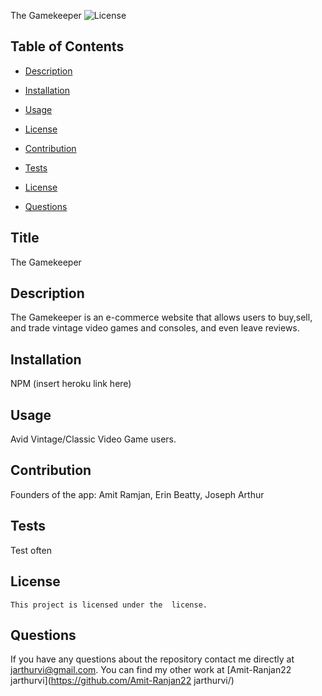 The Gamekeeper
  ![License](https://img.shields.io/badge/License--blue.svg)
  ## Table of Contents

  * [Description](#description)

  * [Installation](#installation)

  * [Usage](#usage)

 * [License](#license) 

  * [Contribution](#contribution)

  * [Tests](#tests)

  * [License](#license)

  * [Questions](#questions)


## Title
The Gamekeeper

## Description
The Gamekeeper is an e-commerce website that allows users to buy,sell, and trade vintage video games and consoles, and even leave reviews.

## Installation
NPM (insert heroku link here)

## Usage 
Avid Vintage/Classic Video Game users. 

## Contribution
Founders of the app: Amit Ramjan, Erin Beatty, Joseph Arthur

## Tests
Test often 

## License
    This project is licensed under the  license.


## Questions 

If you have any questions about the repository contact me directly at jarthurvi@gmail.com.
You can find my other work at [Amit-Ranjan22 jarthurvi](https://github.com/Amit-Ranjan22 jarthurvi/)